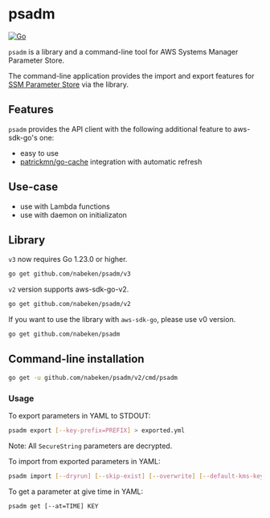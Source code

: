 # psadm

[![Go](https://github.com/nabeken/psadm/actions/workflows/go.yml/badge.svg)](https://github.com/nabeken/psadm/actions/workflows/go.yml)

`psadm` is a library and a command-line tool for AWS Systems Manager Parameter Store.

The command-line application provides the import and export features for [SSM Parameter Store](http://docs.aws.amazon.com/AWSEC2/latest/UserGuide/systems-manager-paramstore.html) via the library.

## Features

`psadm` provides the API client with the following additional feature to aws-sdk-go's one:
- easy to use
- [patrickmn/go-cache](https://github.com/patrickmn/go-cache) integration with automatic refresh

## Use-case

- use with Lambda functions
- use with daemon on initializaton

## Library

`v3` now requires Go 1.23.0 or higher.

```sh
go get github.com/nabeken/psadm/v3
```

`v2` version supports aws-sdk-go-v2.

```sh
go get github.com/nabeken/psadm/v2
```

If you want to use the library with `aws-sdk-go`, please use v0 version.

```sh
go get github.com/nabeken/psadm
```

## Command-line installation

```sh
go get -u github.com/nabeken/psadm/v2/cmd/psadm
```

### Usage

To export parameters in YAML to STDOUT:

```sh
psadm export [--key-prefix=PREFIX] > exported.yml
```

Note: All `SecureString` parameters are decrypted.

To import from exported parameters in YAML:

```sh
psadm import [--dryrun] [--skip-exist] [--overwrite] [--default-kms-key-id=KMS-KEY-ID] exported.yml
```

To get a parameter at give time in YAML:
```
psadm get [--at=TIME] KEY
```
